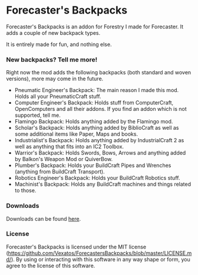 Forecaster's Backpacks
======================

Forecaster's Backpacks is an addon for Forestry I made for Forecaster. It adds a couple of new backpack types.

It is entirely made for fun, and nothing else.

### New backpacks? Tell me more!

Right now the mod adds the following backpacks (both standard and woven versions), more may come in the future.

  - Pneumatic Engineer's Backpack: The main reason I made this mod. Holds all your PneumaticCraft stuff.
  - Computer Engineer's Backpack: Holds stuff from ComputerCraft, OpenComputers and all their addons. If you find an addon which is not supported, tell me.
  - Flamingo Backpack: Holds anything added by the Flamingo mod.
  - Scholar's Backpack: Holds anything added by BiblioCraft as well as some additional items like Paper, Maps and books.
  - Industrialist's Backpack: Holds anything added by IndustrialCraft 2 as well as anything that fits into an IC2 Toolbox.
  - Warrior's Backpack: Holds Swords, Bows, Arrows and anything added by Balkon's Weapon Mod or QuiverBow.
  - Plumber's Backpack: Holds your BuildCraft Pipes and Wrenches (anything from BuildCraft Transport).
  - Robotics Engineer's Backpack: Holds your BuildCraft Robotics stuff.
  - Machinist's Backpack: Holds any BuildCraft machines and things related to those.

### Downloads
Downloads can be found [here](https://files.vexatos.com/?dir=ForecastersBackpacks).
### License
Forecaster's Backpacks is licensed under the MIT license (https://github.com/Vexatos/ForecastersBackpacks/blob/master/LICENSE.md/). By using or interacting with this software in any way shape or form, you agree to the license of this software.
